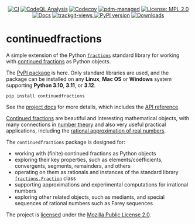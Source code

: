 <div align="center">
  
[![CI](https://github.com/sr-murthy/continuedfractions/actions/workflows/ci.yml/badge.svg?branch=main)](https://github.com/sr-murthy/continuedfractions/actions/workflows/ci.yml)
[![CodeQL Analysis](https://github.com/sr-murthy/continuedfractions/actions/workflows/codeql-analysis.yml/badge.svg)](https://github.com/sr-murthy/continuedfractions/actions/workflows/codeql-analysis.yml)
[![Codecov](https://codecov.io/gh/sr-murthy/continuedfractions/graph/badge.svg?token=GWQ08T4P5J)](https://codecov.io/gh/sr-murthy/continuedfractions)
[![pdm-managed](https://img.shields.io/badge/pdm-managed-blueviolet)](https://pdm-project.org)
[![License: MPL
2.0](https://img.shields.io/badge/License-MPL_2.0-brightgreen.svg)](https://opensource.org/licenses/MPL-2.0)
[![Docs](https://readthedocs.org/projects/continuedfractions/badge/?version=latest)](https://continuedfractions.readthedocs.io/en/latest/?badge=latest)
<a href="https://trackgit.com">
<img src="https://us-central1-trackgit-analytics.cloudfunctions.net/token/ping/lsudelfvcxb7f1xm6i4l" alt="trackgit-views" />
</a>
[![PyPI version](https://img.shields.io/pypi/v/continuedfractions?logo=python&color=41bb13)](https://pypi.org/project/continuedfractions)
[![Downloads](https://static.pepy.tech/badge/continuedfractions/week)](https://pepy.tech/project/continuedfractions)

</div>

# continuedfractions

A simple extension of the Python [`fractions`](https://docs.python.org/3/library/fractions.html) standard library for working with [continued fractions](https://en.wikipedia.org/wiki/Continued_fraction) as Python objects.

The [PyPI package](https://pypi.org/project/continuedfractions/) is here. Only standard libraries are used, and the package can be installed on any **Linux**, **Mac OS** or **Windows** system supporting **Python 3.10**, **3.11**, or **3.12**.
```shell
pip install continuedfractions
```

See the [project docs](https://continuedfractions.readthedocs.io/en/latest/) for more details, which includes the [API reference](https://continuedfractions.readthedocs.io/en/latest/sources/api-reference.html).

[Continued fractions](https://en.wikipedia.org/wiki/Continued_fraction) are beautiful and interesting mathematical objects, with many connections in [number theory](https://en.wikipedia.org/wiki/Number_theory) and also very useful practical applications, including the [rational approximation of real numbers](https://en.wikipedia.org/wiki/Continued_fraction#Best_rational_approximations).

The `continuedfractions` package is designed for:

* working with (finite) continued fractions as Python objects
* exploring their key properties, such as elements/coefficients, convergents, segments, remainders, and others
* operating on them as rationals and instances of the standard library [`fractions.Fraction`](https://docs.python.org/3/library/fractions.html#fractions.Fraction) class
* supporting approximations and experimental computations for irrational numbers
* exploring other related objects, such as mediants, and special sequences of rational numbers such as Farey sequences

The project is [licensed](LICENSE) under the [Mozilla Public License 2.0](https://opensource.org/licenses/MPL-2.0).


